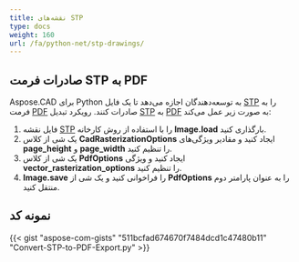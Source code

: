 ```yaml
---
title: نقشه‌های STP
type: docs
weight: 160
url: /fa/python-net/stp-drawings/
---
```


## **صادرات فرمت STP به PDF**

Aspose.CAD برای Python به توسعه‌دهندگان اجازه می‌دهد تا یک فایل [STP](https://docs.fileformat.com/3d/stp/) را به فرمت [PDF](https://docs.fileformat.com/pdf/) صادرات کنند. رویکرد تبدیل [STP](https://docs.fileformat.com/3d/stp/) به [PDF](https://docs.fileformat.com/pdf/) به صورت زیر عمل می‌کند:

1. فایل نقشه [STP](https://docs.fileformat.com/3d/stp/) را با استفاده از روش کارخانه **Image.load** بارگذاری کنید.
1. یک شی از کلاس **CadRasterizationOptions** ایجاد کنید و مقادیر ویژگی‌های **page_height** و **page_width** را تنظیم کنید.
1. یک شی از کلاس **PdfOptions** ایجاد کنید و ویژگی **vector_rasterization_options** را تنظیم کنید.
1. **Image.save** را فراخوانی کنید و یک شی از **PdfOptions** را به عنوان پارامتر دوم منتقل کنید.

## نمونه کد

{{< gist "aspose-com-gists" "511bcfad674670f7484dcd1c47480b11" "Convert-STP-to-PDF-Export.py" >}}
